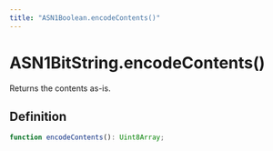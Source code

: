 ```yaml
---
title: "ASN1Boolean.encodeContents()"
---
```


# ASN1BitString.encodeContents()

Returns the contents as-is.

## Definition

```ts
function encodeContents(): Uint8Array;
```
